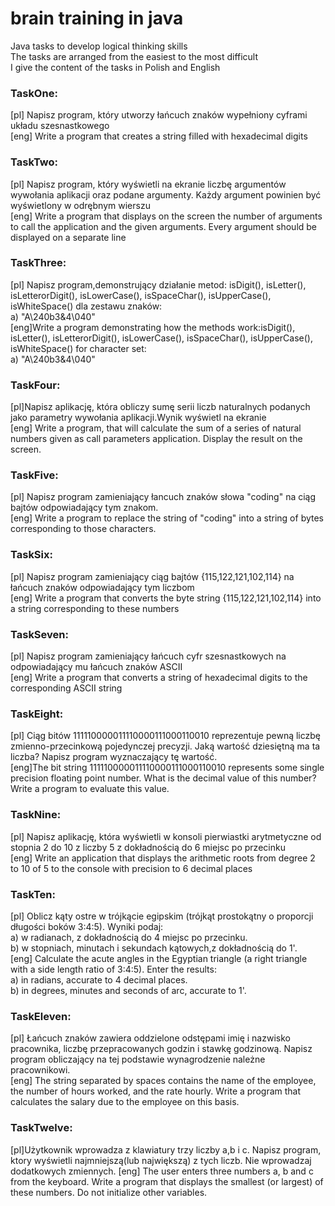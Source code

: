 # brain training in java
Java tasks to develop logical thinking skills<br>
The tasks are arranged from the easiest to the most difficult<br>
I give the content of the tasks in Polish and English<br>
### TaskOne:<br>
[pl] Napisz program, który utworzy łańcuch znaków wypełniony cyframi układu szesnastkowego<br>
[eng] Write a program that creates a string filled with hexadecimal digits<br>
### TaskTwo:<br>
[pl] Napisz program, który wyświetli na ekranie liczbę argumentów wywołania aplikacji oraz podane argumenty. Każdy argument powinien być 
wyświetlony w odrębnym wierszu <br>
[eng] Write a program that displays on the screen the number of arguments to call the application and the given arguments. Every argument should be
displayed on a separate line<br>
### TaskThree: <br>
[pl] Napisz program,demonstrujący działanie metod: isDigit(), isLetter(),
isLetterorDigit(), isLowerCase(), isSpaceChar(), isUpperCase(), isWhiteSpace() dla
zestawu znaków:<br>
a) "A\240b3&4\040"<br>
[eng]Write a program demonstrating how the methods work:isDigit(), isLetter(),
isLetterorDigit(), isLowerCase(), isSpaceChar(), isUpperCase(), isWhiteSpace() for character set:<br>
a) "A\240b3&4\040"<br>
### TaskFour:<br>
[pl]Napisz aplikację, która obliczy sumę serii liczb naturalnych podanych jako parametry wywołania
aplikacji.Wynik wyświetl na ekranie<br>
[eng] Write a program, that will calculate the sum of a series of natural numbers given as call parameters application.
Display the result on the screen. <br>
### TaskFive:<br>
[pl] Napisz program zamieniający łancuch znaków słowa "coding" na ciąg bajtów odpowiadający tym znakom.<br>
[eng] Write a program to replace the string of "coding" into a string of bytes corresponding to those characters. <br>
### TaskSix: <br>
[pl] Napisz program zamieniający ciąg bajtów {115,122,121,102,114} na łańcuch znaków odpowiadający tym liczbom<br>
[eng] Write a program that converts the byte string {115,122,121,102,114} into a string corresponding to these numbers<br>
### TaskSeven: <br>
[pl] Napisz program zamieniający łańcuch cyfr szesnastkowych na odpowiadający mu łańcuch znaków ASCII <br>
[eng] Write a program that converts a string of hexadecimal digits to the corresponding ASCII string<br>
### TaskEight: <br>
[pl] Ciąg bitów 111110000011110000111000110010 reprezentuje pewną liczbę zmienno-przecinkową pojedynczej precyzji.
Jaką wartość dziesiętną ma ta liczba? Napisz program wyznaczający tę wartość.<br>
[eng]The bit string 111110000011110000111000110010 represents some single precision floating point number.
What is the decimal value of this number? Write a program to evaluate this value.<br>
### TaskNine: <br>
[pl] Napisz aplikację, która wyświetli w konsoli pierwiastki arytmetyczne od stopnia 2 do 10 z liczby 5 z dokładnością
do 6 miejsc po przecinku <br>
[eng] Write an application that displays the arithmetic roots from degree 2 to 10 of 5 to the console with precision
to 6 decimal places <br>
### TaskTen: <br>
[pl] Oblicz kąty ostre w trójkącie egipskim (trójkąt prostokątny o proporcji długości boków 3:4:5). Wyniki podaj:<br>
a) w radianach, z dokładnością do 4 miejsc po przecinku. <br>
b) w stopniach, minutach i sekundach kątowych,z dokładnością do 1'.<br>
[eng] Calculate the acute angles in the Egyptian triangle (a right triangle with a side length ratio of 3:4:5).
Enter the results: <br>
a) in radians, accurate to 4 decimal places. <br>
b) in degrees, minutes and seconds of arc, accurate to 1'. <br>
### TaskEleven: <br>
[pl] Łańcuch znaków zawiera oddzielone odstępami imię i nazwisko pracownika, liczbę przepracowanych godzin i stawkę 
godzinową. Napisz program obliczający na tej podstawie wynagrodzenie należne pracownikowi. <br>
[eng] The string separated by spaces contains the name of the employee, the number of hours worked, and the rate
hourly. Write a program that calculates the salary due to the employee on this basis. <br>
### TaskTwelve: <br>
[pl]Użytkownik wprowadza z klawiatury trzy liczby a,b i c. Napisz program, ktory wyświetli najmniejszą(lub największą)
z tych liczb. Nie wprowadzaj dodatkowych zmiennych.
[eng] The user enters three numbers a, b and c from the keyboard. Write a program that displays the smallest (or largest)
of these numbers. Do not initialize other variables.